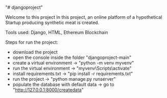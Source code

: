 "# djangoproject" 

Welcome to this project
In this project, an online platform of a hypothetical Startup producing synthetic meat is created.

Tools used: Django, HTML, Ethereum Blockchain


Steps for run the project:
- download the project
- open the console inside the folder "djangoproject-main"
- create a virtual environment -> "python -m venv myvenv"
- run the virtual environment -> "myvenv\Scripts\activate"
- install requirements.txt -> "pip install -r requirements.txt"
- run the project -> "python manage.py runserver"
- populate the database with default data -> go to "http://127.0.0.1:8000/createdata"
